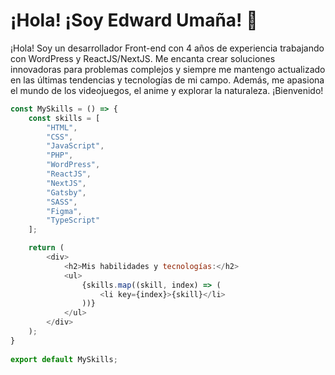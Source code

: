 # ¡Hola! ¡Soy Edward Umaña! 👋

¡Hola! Soy un desarrollador Front-end con 4 años de experiencia trabajando con WordPress y ReactJS/NextJS. Me encanta crear soluciones innovadoras para problemas complejos y siempre me mantengo actualizado en las últimas tendencias y tecnologías de mi campo. Además, me apasiona el mundo de los videojuegos, el anime y explorar la naturaleza. ¡Bienvenido!

```javascript
const MySkills = () => {
    const skills = [
        "HTML",
        "CSS",
        "JavaScript",
        "PHP",
        "WordPress",
        "ReactJS",
        "NextJS",
        "Gatsby",
        "SASS",
        "Figma",
        "TypeScript"
    ];

    return (
        <div>
            <h2>Mis habilidades y tecnologías:</h2>
            <ul>
                {skills.map((skill, index) => (
                    <li key={index}>{skill}</li>
                ))}
            </ul>
        </div>
    );
}
 
export default MySkills;
```
